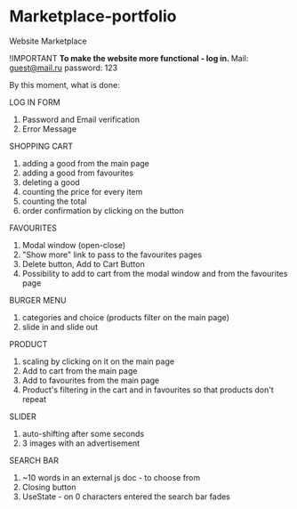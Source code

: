 # Marketplace-portfolio
Website Marketplace

!IMPORTANT
<b>To make the website more functional - log in. </b>
Mail: guest@mail.ru
password: 123

By this moment, what is done: 

LOG IN FORM 
  1. Password and Email verification
  2. Error Message
     
SHOPPING CART 
  1. adding a good from the main page
  2. adding a good from favourites
  3. deleting a good
  4. counting the price for every item
  5. counting the total
  6. order confirmation by clicking on the button

FAVOURITES
  1. Modal window (open-close)
  2. "Show more" link to pass to the favourites pages
  3. Delete button, Add to Cart Button
  4. Possibility to add to cart from the modal window and from the favourites page 
     
BURGER MENU
  1. categories and choice (products filter on the main page)
  2. slide in and slide out
     
PRODUCT
  1. scaling by clicking on it on the main page
  2. Add to cart from the main page
  3. Add to favourites from the main page
  4. Product's filtering in the cart and in favourites so that products don't repeat

SLIDER
  1. auto-shifting after some seconds
  2. 3 images with an advertisement

SEARCH BAR
  1. ~10 words in an external js doc - to choose from
  2. Closing button
  3. UseState - on 0 characters entered the search bar fades
